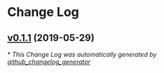 # Change Log

## [v0.1.1](https://github.com/coingaming/comparable_decimal/tree/v0.1.1) (2019-05-29)


\* *This Change Log was automatically generated by [github_changelog_generator](https://github.com/skywinder/Github-Changelog-Generator)*